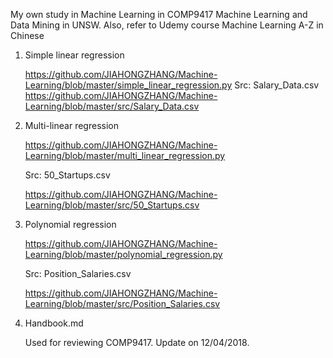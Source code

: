 My own study in Machine Learning in COMP9417 Machine Learning and Data Mining in UNSW. Also, refer to Udemy course Machine Learning A-Z in Chinese

1. Simple linear regression

   <https://github.com/JIAHONGZHANG/Machine-Learning/blob/master/simple_linear_regression.py>
   Src: Salary_Data.csv
   <https://github.com/JIAHONGZHANG/Machine-Learning/blob/master/src/Salary_Data.csv>

2. Multi-linear regression

   <https://github.com/JIAHONGZHANG/Machine-Learning/blob/master/multi_linear_regression.py>

   Src: 50_Startups.csv

   <https://github.com/JIAHONGZHANG/Machine-Learning/blob/master/src/50_Startups.csv>

3. Polynomial regression

   <https://github.com/JIAHONGZHANG/Machine-Learning/blob/master/polynomial_regression.py>

   Src: Position_Salaries.csv

   <https://github.com/JIAHONGZHANG/Machine-Learning/blob/master/src/Position_Salaries.csv>

4. Handbook.md

   Used for reviewing COMP9417. Update on 12/04/2018.


